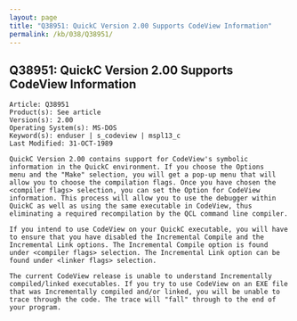 ```yaml
---
layout: page
title: "Q38951: QuickC Version 2.00 Supports CodeView Information"
permalink: /kb/038/Q38951/
---
```


## Q38951: QuickC Version 2.00 Supports CodeView Information

	Article: Q38951
	Product(s): See article
	Version(s): 2.00
	Operating System(s): MS-DOS
	Keyword(s): enduser | s_codeview | mspl13_c
	Last Modified: 31-OCT-1989
	
	QuickC Version 2.00 contains support for CodeView's symbolic
	information in the QuickC environment. If you choose the Options
	menu and the "Make" selection, you will get a pop-up menu that will
	allow you to choose the compilation flags. Once you have chosen the
	<compiler flags> selection, you can set the Option for CodeView
	information. This process will allow you to use the debugger within
	QuickC as well as using the same executable in CodeView, thus
	eliminating a required recompilation by the QCL command line compiler.
	
	If you intend to use CodeView on your QuickC executable, you will have
	to ensure that you have disabled the Incremental Compile and the
	Incremental Link options. The Incremental Compile option is found
	under <compiler flags> selection. The Incremental Link option can be
	found under <linker flags> selection.
	
	The current CodeView release is unable to understand Incrementally
	compiled/linked executables. If you try to use CodeView on an EXE file
	that was Incrementally compiled and/or linked, you will be unable to
	trace through the code. The trace will "fall" through to the end of
	your program.
